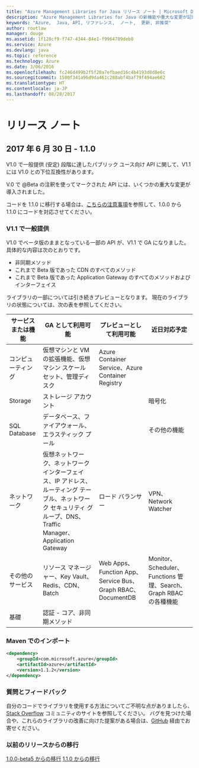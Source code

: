 ```yaml
---
title: "Azure Management Libraries for Java リリース ノート | Microsoft Docs"
description: "Azure Management Libraries for Java の新機能や重大な変更が記載されています。"
keywords: "Azure,  Java, API, リファレンス,  ノート,  更新, 非推奨"
author: routlaw
manager: douge
ms.assetid: 1f128cf9-f747-4344-84e1-f9964709deb8
ms.service: Azure
ms.devlang: java
ms.topic: reference
ms.technology: Azure
ms.date: 3/06/2016
ms.openlocfilehash: fc246d499b2f5f20a7efbaed16c4b4193d8d8e6c
ms.sourcegitcommit: 1500f341a96d9da461c288abf4baf79f494ae662
ms.translationtype: HT
ms.contentlocale: ja-JP
ms.lasthandoff: 08/28/2017
---
```

# <a name="release-notes"></a>リリース ノート 

## <a name="june-30-2017---110"></a>2017 年 6 月 30 日 - 1.1.0 

V1.0 で一般提供 (安定) 段階に達したパブリック ユース向け API に関して、V1.1 には V1.0 との下位互換性があります。

V.0 で @Beta の注釈を使ってマークされた API には、いくつかの重大な変更が導入されました。

コードを 1.1.0 に移行する場合は、[こちらの注意事項](https://github.com/Azure/azure-sdk-for-java/blob/master/notes/prepare-for-1.1.0.md)を参照して、1.0.0 から 1.1.0 にコードを対応させてください。

### <a name="generally-availabile-in-v11"></a>V1.1 で一般提供

V1.0 でベータ版のままとなっている一部の API が、V1.1 で GA になりました。具体的な内容は次のとおりです。

- 非同期メソッド
- これまで Beta 版であった CDN のすべてのメソッド
- これまで Beta 版であった Application Gateway のすべてのメソッドおよびインターフェイス

 ライブラリの一部については引き続きプレビューとなります。 現在のライブラリの状態については、次の表を参照してください。

サービスまたは機能 | GA として利用可能 | プレビューとして利用可能  | 近日対応予定 |
---------|---------|---------|---------|
コンピューティング  | 仮想マシンと VM の拡張機能、仮想マシン スケール セット、管理ディスク   | Azure Container Service、Azure Container Registry |    |
Storage   |  ストレージ アカウント       |         |   暗号化      |
SQL Database  | データベース、ファイアウォール、エラスティック プール        |         |   その他の機能      |
ネットワーク    |  仮想ネットワーク、ネットワーク インターフェイス、IP アドレス、ルーティング テーブル、ネットワーク セキュリティ グループ、DNS、Traffic Manager、Application Gateway  |    ロード バランサー     |   VPN、Network Watcher   |
その他のサービス    |  リソース マネージャー、Key Vault、Redis、CDN、Batch       |  Web Apps、Function App、Service Bus、Graph RBAC、DocumentDB   | Monitor、Scheduler、Functions 管理、Search、Graph RBAC の各種機能        |
基礎     |   認証 - コア、非同期メソッド       |      |         |

### <a name="import-with-maven"></a>Maven でのインポート

```XML
<dependency>
    <groupId>com.microsoft.azure</groupId>
    <artifactId>azure</artifactId>
    <version>1.1.2</version>
</dependency>
```

### <a name="get-help-and-give-feedback"></a>質問とフィードバック

自分のコードでライブラリを使用する方法についてご不明な点がありましたら、[Stack Overflow](http://stackoverflow.com/questions/tagged/azure-java-sdk) コミュニティのサイトを参照してください。 バグを見つけた場合や、これらのライブラリの改善に向けた提案がある場合は、[GitHub](https://github.com/Azure/azure-sdk-for-java/issues) 経由でお寄せください。

### <a name="migrate-from-previous-releases"></a>以前のリリースからの移行

[1.0.0-beta5 からの移行](https://github.com/Azure/azure-sdk-for-java/blob/master/notes/prepare-for-1.0.0.md)  [1.1.0 からの移行](https://github.com/Azure/azure-sdk-for-java/blob/master/notes/prepare-for-1.1.0.md)


